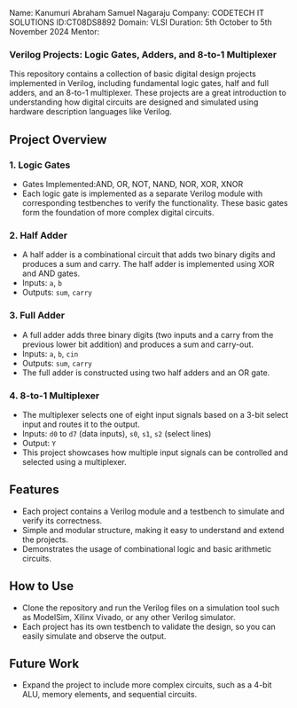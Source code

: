 Name: Kanumuri Abraham Samuel Nagaraju
Company: CODETECH IT SOLUTIONS
ID:CT08DS8892
Domain: VLSI
Duration: 5th October to 5th November 2024
Mentor:


### Verilog Projects: Logic Gates, Adders, and 8-to-1 Multiplexer

This repository contains a collection of basic digital design projects implemented in Verilog, including fundamental logic gates, half and full adders, and an 8-to-1 multiplexer. These projects are a great introduction to understanding how digital circuits are designed and simulated using hardware description languages like Verilog.

## Project Overview

### 1. Logic Gates
   - Gates Implemented:AND, OR, NOT, NAND, NOR, XOR, XNOR
   - Each logic gate is implemented as a separate Verilog module with corresponding testbenches to verify the functionality. These basic gates form the foundation of more complex digital circuits.

### 2. Half Adder
   - A half adder is a combinational circuit that adds two binary digits and produces a sum and carry. The half adder is implemented using XOR and AND gates.
   - Inputs: `a`, `b`
   - Outputs: `sum`, `carry`

### 3. Full Adder
   - A full adder adds three binary digits (two inputs and a carry from the previous lower bit addition) and produces a sum and carry-out.
   - Inputs: `a`, `b`, `cin`
   - Outputs: `sum`, `carry`
   - The full adder is constructed using two half adders and an OR gate.

### 4. 8-to-1 Multiplexer
   - The multiplexer selects one of eight input signals based on a 3-bit select input and routes it to the output.
   - Inputs: `d0` to `d7` (data inputs), `s0`, `s1`, `s2` (select lines)
   - Output: `Y`
   - This project showcases how multiple input signals can be controlled and selected using a multiplexer.

## Features
- Each project contains a Verilog module and a testbench to simulate and verify its correctness.
- Simple and modular structure, making it easy to understand and extend the projects.
- Demonstrates the usage of combinational logic and basic arithmetic circuits.

## How to Use
- Clone the repository and run the Verilog files on a simulation tool such as ModelSim, Xilinx Vivado, or any other Verilog simulator.
- Each project has its own testbench to validate the design, so you can easily simulate and observe the output.

## Future Work
- Expand the project to include more complex circuits, such as a 4-bit ALU, memory elements, and sequential circuits.
